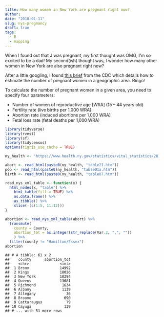 ```yaml
---
title: How many women in New York are pregnant right now?
author:
date: "2018-01-11"
slug: nys-pregnancy
draft: true
tags:
  - R
  - mapping
---
```


When I found out that J was pregnant, my first thought was OMG, I'm so excited to be a dad! My second(ish) thought was, I wonder how many other women in New York are also pregnant right now?

After a little googling, I found [this brief](https://www.cdc.gov/reproductivehealth/emergency/pdfs/PregnacyEstimatoBrochure508.pdf) from the CDC which details how to estimate the number of pregnant women in a geographic area. Bingo!

To calculate the number of pregnant women in a given area, you need to specify four parameters:

* Number of women of reproductive age [WRA] \(15 – 44 years old)
* Fertility rate (live births per 1,000 WRA)
* Abortion rate (induced abortions per 1,000 WRA)
* Fetal loss rate (fetal deaths per 1,000 WRA)





```r
library(tidyverse)
library(rvest)
library(sf)
library(tidycensus)
options(tigris_use_cache = TRUE)

ny_health <- "https://www.health.ny.gov/statistics/vital_statistics/2015/"

abort <- read_html(paste0(ny_health, "table21.htm"))
pop <- read_html(paste0(ny_health, "table01a.htm"))
birth <- read_html(paste0(ny_health, "table07.htm"))

read_nys_xml_table <- function(x) {
  html_nodes(x, "table") %>%
    html_table(fill = TRUE) %>%
    as.data.frame() %>%
    as_tibble() %>%
    slice(-(c(1:5, 11:12)))
}

abortion <- read_nys_xml_table(abort) %>%
  transmute(
    county = County,
    abortion_tot = as.integer(str_replace(Var.2, ",", ""))
    ) %>%
  filter(county != "Hamilton/Essex")
abortion
```

```
## # A tibble: 61 x 2
##    county      abortion_tot
##    <chr>              <int>
##  1 Bronx              14992
##  2 Kings              18026
##  3 New York           10294
##  4 Queens             13681
##  5 Richmond            1634
##  6 Albany              1139
##  7 Allegany              36
##  8 Broome               690
##  9 Cattaraugus           79
## 10 Cayuga               139
## # ... with 51 more rows
```

